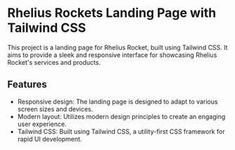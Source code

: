 # Rhelius Rockets Landing Page with Tailwind CSS

This project is a landing page for Rhelius Rocket, built using Tailwind CSS. It aims to provide a sleek and responsive interface for showcasing Rhelius Rocket's services and products.

## Features

- Responsive design: The landing page is designed to adapt to various screen sizes and devices.
- Modern layout: Utilizes modern design principles to create an engaging user experience.
- Tailwind CSS: Built using Tailwind CSS, a utility-first CSS framework for rapid UI development.
